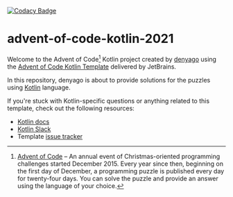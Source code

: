 [![Codacy Badge](https://app.codacy.com/project/badge/Grade/f9d0d601286e4a149cd65c4c3d3242f5)](https://www.codacy.com/gh/denyago/advent-of-code-kotlin-2021/dashboard?utm_source=github.com&amp;utm_medium=referral&amp;utm_content=denyago/advent-of-code-kotlin-2021&amp;utm_campaign=Badge_Grade)

# advent-of-code-kotlin-2021

Welcome to the Advent of Code[^aoc] Kotlin project created by [denyago][github] using the [Advent of Code Kotlin Template][template] delivered by JetBrains.

In this repository, denyago is about to provide solutions for the puzzles using [Kotlin][kotlin] language.

If you're stuck with Kotlin-specific questions or anything related to this template, check out the following resources:

- [Kotlin docs][docs]
- [Kotlin Slack][slack]
- Template [issue tracker][issues]


[^aoc]:
    [Advent of Code][aoc] – An annual event of Christmas-oriented programming challenges started December 2015.
    Every year since then, beginning on the first day of December, a programming puzzle is published every day for twenty-four days.
    You can solve the puzzle and provide an answer using the language of your choice.

[aoc]: https://adventofcode.com
[docs]: https://kotlinlang.org/docs/home.html
[github]: https://github.com/denyago
[issues]: https://github.com/kotlin-hands-on/advent-of-code-kotlin-template/issues
[kotlin]: https://kotlinlang.org
[slack]: https://surveys.jetbrains.com/s3/kotlin-slack-sign-up
[template]: https://github.com/kotlin-hands-on/advent-of-code-kotlin-template
